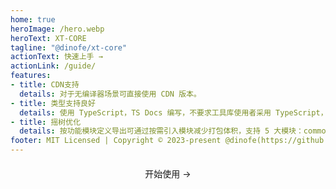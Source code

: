 ```yaml
---
home: true
heroImage: /hero.webp
heroText: XT-CORE
tagline: "@dinofe/xt-core"
actionText: 快速上手 →
actionLink: /guide/
features:
- title: CDN支持
  details: 对于无编译器场景可直接使用 CDN 版本。
- title: 类型支持良好
  details: 使用 TypeScript，TS Docs 编写，不要求工具库使用者采用 TypeScript，使用 JS 时也有很好的类型提示。
- title: 摇树优化
  details: 按功能模块定义导出可通过按需引入模块减少打包体积，支持 5 大模块：common http url web wechat。
footer: MIT Licensed | Copyright © 2023-present @dinofe(https://github.com/idinofe)
---
```


<div style="text-align: center; margin: 20px auto;">
  <a-button type="primary" href="guide">开始使用 →</a-button>
</div>
